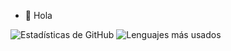 - 👋 Hola

<!---
cerotre/cerotre is a ✨ special ✨ repository because its `README.md` (this file) appears on your GitHub profile.
You can click the Preview link to take a look at your changes.
--->

![Estadísticas de GitHub](https://github-readme-stats.vercel.app/api?username=cerotre&show_icons=true&theme=transparent)
![Lenguajes más usados](https://github-readme-stats.vercel.app/api/top-langs/?username=cerotre&show_icons=true&theme=transparent)
